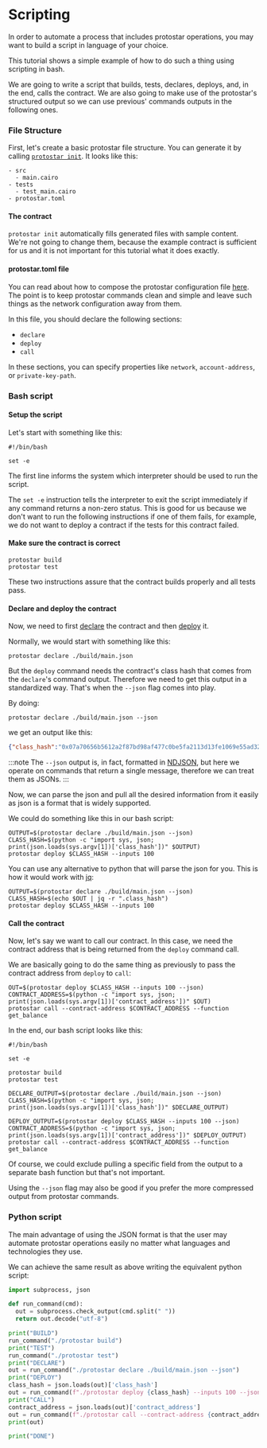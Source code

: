 # Scripting
In order to automate a process that includes protostar operations, you may want to build a script in language of your choice.

This tutorial shows a simple example of how to do such a thing using scripting in bash.

We are going to write a script that builds, tests, declares, deploys, and, in the end, calls the contract. We are also going to make use of the protostar's structured output so we can use previous' commands outputs in the following ones.

### File Structure

First, let's create a basic protostar file structure. You can generate it by calling [`protostar init`](../03-project-initialization.md). It looks like this:

```
- src
  - main.cairo
- tests
  - test_main.cairo
- protostar.toml
```

#### The contract

`protostar init` automatically fills generated files with sample content. We're not going to change them, because the example contract is sufficient for us and it is not important for this tutorial what it does exactly.

#### protostar.toml file

You can read about how to compose the protostar configuration file [here](../04-protostar-toml.md). The point is to keep protostar commands clean and simple and leave such things as the network configuration away from them.

In this file, you should declare the following sections:
- `declare`
- `deploy`
- `call`

In these sections, you can specify properties like `network`, `account-address`, or `private-key-path`.

### Bash script

#### Setup the script

Let's start with something like this:

```shell title="automate_protostar_operations.sh"
#!/bin/bash

set -e
```

The first line informs the system which interpreter should be used to run the script.

The `set -e` instruction tells the interpreter to exit the script immediately if any command returns a non-zero status. This is good for us because we don't want to run the following instructions if one of them fails, for example, we do not want to deploy a contract if the tests for this contract failed.

#### Make sure the contract is correct

```shell title="automate_protostar_operations.sh"
protostar build
protostar test
```

These two instructions assure that the contract builds properly and all tests pass.

#### Declare and deploy the contract

Now, we need to first [declare](./02-declare.md) the contract and then [deploy](./03-deploy.md) it.

Normally, we would start with something like this:

```shell
protostar declare ./build/main.json
```

But the `deploy` command needs the contract's class hash that comes from the `declare`'s command output. Therefore we need to get this output in a standardized way. That's when the `--json` flag comes into play.

By doing:

```shell
protostar declare ./build/main.json --json
```

we get an output like this:

```json
{"class_hash":"0x07a70656b5612a2f87bd98af477c0be5fa2113d13fe1069e55ad326a3e6f4fe6","transaction_hash":"0x01f6a2c391d1bd0a51322ba73037ada20e0b30da8232bb86028f813a0d4c1fdb"} 
```

:::note
The `--json` output is, in fact, formatted in [NDJSON](https://github.com/ndjson/ndjson-spec), but here we operate on commands that return a single message, therefore we can treat them as JSONs.
:::

Now, we can parse the json and pull all the desired information from it easily as json is a format that is widely supported.

We could do something like this in our bash script:

```shell title="automate_protostar_operations.sh"
OUTPUT=$(protostar declare ./build/main.json --json)
CLASS_HASH=$(python -c "import sys, json; print(json.loads(sys.argv[1])['class_hash'])" $OUTPUT)
protostar deploy $CLASS_HASH --inputs 100
```

You can use any alternative to python that will parse the json for you. This is how it would work with [jq](https://stedolan.github.io/jq/):

``` title="automate_protostar_operations.sh"
OUTPUT=$(protostar declare ./build/main.json --json)
CLASS_HASH=$(echo $OUT | jq -r ".class_hash")
protostar deploy $CLASS_HASH --inputs 100
```

#### Call the contract

Now, let's say we want to call our contract. In this case, we need the contract address that is being returned from the `deploy` command call.

We are basically going to do the same thing as previously to pass the contract address from `deploy` to `call`:

```shell title="automate_protostar_operations.sh"
OUT=$(protostar deploy $CLASS_HASH --inputs 100 --json)
CONTRACT_ADDRESS=$(python -c "import sys, json; print(json.loads(sys.argv[1])['contract_address'])" $OUT)
protostar call --contract-address $CONTRACT_ADDRESS --function get_balance
```

In the end, our bash script looks like this:

```shell title="automate_protostar_operations.sh"
#!/bin/bash

set -e

protostar build
protostar test

DECLARE_OUTPUT=$(protostar declare ./build/main.json --json)
CLASS_HASH=$(python -c "import sys, json; print(json.loads(sys.argv[1])['class_hash'])" $DECLARE_OUTPUT)

DEPLOY_OUTPUT=$(protostar deploy $CLASS_HASH --inputs 100 --json)
CONTRACT_ADDRESS=$(python -c "import sys, json; print(json.loads(sys.argv[1])['contract_address'])" $DEPLOY_OUTPUT)
protostar call --contract-address $CONTRACT_ADDRESS --function get_balance
```

Of course, we could exclude pulling a specific field from the output to a separate bash function but that's not important.

Using the `--json` flag may also be good if you prefer the more compressed output from protostar commands.

### Python script

The main advantage of using the JSON format is that the user may automate protostar operations easily no matter what languages and technologies they use.

We can achieve the same result as above writing the equivalent python script:

```python title="automate_protostar_operations.py"
import subprocess, json

def run_command(cmd):
  out = subprocess.check_output(cmd.split(" "))
  return out.decode("utf-8")

print("BUILD")
run_command("./protostar build")
print("TEST")
run_command("./protostar test")
print("DECLARE")
out = run_command("./protostar declare ./build/main.json --json")
print("DEPLOY")
class_hash = json.loads(out)['class_hash']
out = run_command(f"./protostar deploy {class_hash} --inputs 100 --json")
print("CALL")
contract_address = json.loads(out)['contract_address']
out = run_command(f"./protostar call --contract-address {contract_address} --function get_balance --json")
print(out)

print("DONE")
```
